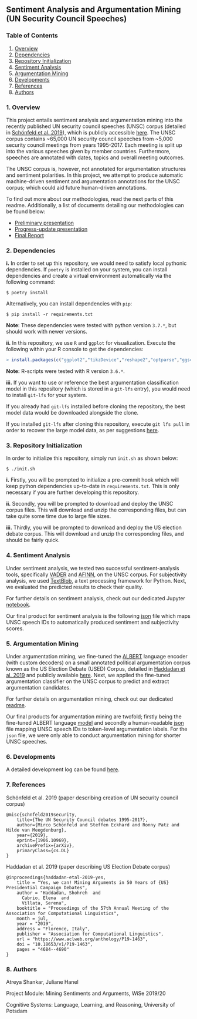 ## Sentiment Analysis and Argumentation Mining (UN Security Council Speeches)

### Table of Contents

1. [Overview](#1-Overview)
2. [Dependencies](#2-Dependencies)
3. [Repository Initialization](#3-Repository-Initialization)
4. [Sentiment Analysis](#4-Sentiment-Analysis)
5. [Argumentation Mining](#5-Argumentation-Mining)
6. [Developments](#6-Developments)
7. [References](#7-References)
8. [Authors](#8-Authors)

### 1. Overview

This project entails sentiment analysis and argumentation mining into the recently published UN security council speeches (UNSC) corpus (detailed in [Schönfeld et al. 2019](https://arxiv.org/abs/1906.10969)), which is publicly accessible [here](https://dataverse.harvard.edu/dataset.xhtml?persistentId=doi:10.7910/DVN/KGVSYH). The UNSC corpus contains ~65,000 UN security council speeches from ~5,000 security council meetings from years 1995-2017. Each meeting is split up into the various speeches given by member countries. Furthermore, speeches are annotated with dates, topics and overall meeting outcomes.

The UNSC corpus is, however, not annotated for argumentation structures and sentiment polarities. In this project, we attempt to produce automatic machine-driven sentiment and argumentation annotations for the UNSC corpus; which could aid future human-driven annotations.

To find out more about our methodologies, read the next parts of this readme. Additionally, a list of documents detailing our methodologies can be found below:

* [Preliminary presentation](/docs/prelim_presentation/main.pdf)
* [Progress-update presentation](/docs/progress_presentation/main.pdf)
* [Final Report](/docs/final_report/main.pdf)

### 2. Dependencies

**i.** In order to set up this repository, we would need to satisfy local pythonic dependencies. If `poetry` is installed on your system, you can install dependencies and create a virtual environment automatically via the following command:

```shell
$ poetry install
```

Alternatively, you can install dependencies with `pip`:

```shell
$ pip install -r requirements.txt
```

**Note**: These dependencies were tested with python version `3.7.*`, but should work with newer versions. 

**ii.** In this repository, we use `R` and `ggplot` for visualization. Execute the following within your R console to get the dependencies:

```r
> install.packages(c("ggplot2","tikzDevice","reshape2","optparse","ggsci"))
```

**Note:** R-scripts were tested with R version `3.6.*`.

**iii.** If you want to use or reference the best argumentation classification model in this repository (which is stored in a `git-lfs` entry), you would need to install `git-lfs` for your system.

If you already had `git-lfs` installed before cloning the repository, the best model data would be downloaded alongside the clone.

If you installed `git-lfs` after cloning this repository, execute `git lfs pull` in order to recover the large model data, as per suggestions [here](https://github.com/git-lfs/git-lfs/issues/325).

### 3. Repository Initialization

In order to initialize this repository, simply run `init.sh` as shown below:

```shell
$ ./init.sh
```

**i.** Firstly, you will be prompted to initialize a pre-commit hook which will keep python dependencies up-to-date in `requirements.txt`. This is only necessary if you are further developing this repository.

**ii.** Secondly, you will be prompted to download and deploy the UNSC corpus files. This will download and unzip the corresponding files, but can take quite some time due to large file sizes.

**iii.** Thirdly, you will be prompted to download and deploy the US election debate corpus. This will download and unzip the corresponding files, and should be fairly quick.

### 4. Sentiment Analysis

Under sentiment analysis, we tested two successful sentiment-analysis tools, specifically [VADER](https://github.com/cjhutto/vaderSentiment) and [AFINN](https://github.com/fnielsen/afinn), on the UNSC corpus. For subjectivity analysis, we used [TextBlob](https://github.com/sloria/TextBlob), a text processing framework for Python. Next, we evaluated the predicted results to check their quality.

For further details on sentiment analysis, check out our dedicated Jupyter  [notebook](./sentiment.ipynb).

Our final product for sentiment analysis is the following [json](./data/UNSC/sentiment_annotation.json) file which maps UNSC speech IDs to automatically produced sentiment and subjectivity scores.

### 5. Argumentation Mining

Under argumentation mining, we fine-tuned the [ALBERT](https://github.com/google-research/ALBERT) language encoder (with custom decoders) on a small annotated political argumentation corpus known as the US Election Debate (USED) Corpus, detailed in [Haddadan et al. 2019](https://www.aclweb.org/anthology/P19-1463/) and publicly available [here](https://github.com/ElecDeb60To16/Dataset). Next, we applied the fine-tuned argumentation classifier on the UNSC corpus to predict and extract argumentation candidates. 

For further details on argumentation mining, check out our dedicated [readme](./argumentation.md).

Our final products for argumentation mining are twofold; firstly being the fine-tuned ALBERT language [model](./model_logs/2020_03_17_09_17_44_MSL512_grid_train/model_1.h5) and secondly a human-readable [json](./data/UNSC/pred/pred_clean_512.json) file mapping UNSC speech IDs to token-level argumentation labels. For the `json` file, we were only able to conduct argumentation mining for shorter UNSC speeches.

### 6. Developments

A detailed development log can be found [here](/docs/shankar_todos.md).

### 7. References

Schönfeld et al. 2019 (paper describing creation of UN security council corpus)

```
@misc{schnfeld2019security,
    title={The UN Security Council debates 1995-2017},
    author={Mirco Schönfeld and Steffen Eckhard and Ronny Patz and Hilde van Meegdenburg},
    year={2019},
    eprint={1906.10969},
    archivePrefix={arXiv},
    primaryClass={cs.DL}
}
```

Haddadan et al. 2019 (paper describing US Election Debate corpus)

```
@inproceedings{haddadan-etal-2019-yes,
    title = "Yes, we can! Mining Arguments in 50 Years of {US} Presidential Campaign Debates",
    author = "Haddadan, Shohreh  and
      Cabrio, Elena  and
      Villata, Serena",
    booktitle = "Proceedings of the 57th Annual Meeting of the Association for Computational Linguistics",
    month = jul,
    year = "2019",
    address = "Florence, Italy",
    publisher = "Association for Computational Linguistics",
    url = "https://www.aclweb.org/anthology/P19-1463",
    doi = "10.18653/v1/P19-1463",
    pages = "4684--4690"
}
```

### 8. Authors

Atreya Shankar, Juliane Hanel

Project Module: Mining Sentiments and Arguments, WiSe 2019/20

Cognitive Systems: Language, Learning, and Reasoning, University of Potsdam
